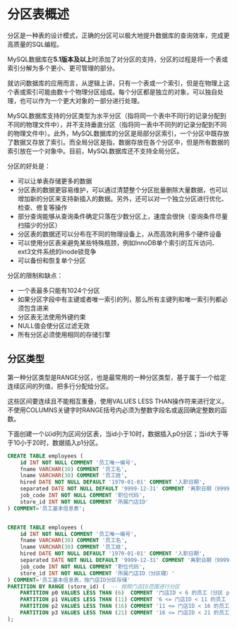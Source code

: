 # 分区表概述

分区是一种表的设计模式，正确的分区可以极大地提升数据库的查询效率，完成更高质量的SQL编程。

MySQL数据库在**5.1版本及以上**时添加了对分区的支持，分区的过程是将一个表或索引分解为多个更小、更可管理的部分。

就访问数据库的应用而言，从逻辑上讲，只有一个表或一个索引，但是在物理上这个表或索引可能由数十个物理分区组成。每个分区都是独立的对象，可以独自处理，也可以作为一个更大对象的一部分进行处理。

MySQL数据库支持的分区类型为水平分区（指将同一个表中不同行的记录分配到不同的物理文件中），并不支持垂直分区（指将同一表中不同列的记录分配到不同的物理文件中）。此外，MySQL数据库的分区是局部分区索引，一个分区中既存放了数据又存放了索引。而全局分区是指，数据存放在各个分区中，但是所有数据的索引放在一个对象中。目前，MySQL数据库还不支持全局分区。


分区的好处是：
- 可以让单表存储更多的数据
- 分区表的数据更容易维护，可以通过清楚整个分区批量删除大量数据，也可以增加新的分区来支持新插入的数据。另外，还可以对一个独立分区进行优化、检查、修复等操作
- 部分查询能够从查询条件确定只落在少数分区上，速度会很快（查询条件尽量扫描少的分区）
- 分区表的数据还可以分布在不同的物理设备上，从而高效利用多个硬件设备
- 可以使用分区表来避免某些特殊瓶颈，例如InnoDB单个索引的互斥访问、ext3文件系统的inode锁竞争
- 可以备份和恢复单个分区


分区的限制和缺点：
- 一个表最多只能有1024个分区
- 如果分区字段中有主键或者唯一索引的列，那么所有主键列和唯一索引列都必须包含进来
- 分区表无法使用外键约束
- NULL值会使分区过滤无效
- 所有分区必须使用相同的存储引擎


## 分区类型

第一种分区类型是RANGE分区，也是最常用的一种分区类型，基于属于一个给定连续区间的列值，把多行分配给分区。

这些区间要连续且不能相互重叠，使用VALUES LESS THAN操作符来进行定义。不使用COLUMNS关键字时RANGE括号内必须为整数字段名或返回确定整数的函数。

下面创建一个以id列为区间分区表，当id小于10时，数据插入p0分区；当id大于等于10小于20时，数据插入p1分区。

```sql
CREATE TABLE employees (
    id INT NOT NULL COMMENT '员工唯一编号',
    fname VARCHAR(30) COMMENT '员工名',
    lname VARCHAR(30) COMMENT '员工姓',
    hired DATE NOT NULL DEFAULT '1970-01-01' COMMENT '入职日期',
    separated DATE NOT NULL DEFAULT '9999-12-31' COMMENT '离职日期（9999-12-31 表示在职）',
    job_code INT NOT NULL COMMENT '职位代码',
    store_id INT NOT NULL COMMENT '所属门店ID'
) COMMENT='员工基本信息表';


CREATE TABLE employees (
    id INT NOT NULL COMMENT '员工唯一编号',
    fname VARCHAR(30) COMMENT '员工名',
    lname VARCHAR(30) COMMENT '员工姓',
    hired DATE NOT NULL DEFAULT '1970-01-01' COMMENT '入职日期',
    separated DATE NOT NULL DEFAULT '9999-12-31' COMMENT '离职日期（9999-12-31 表示在职）',
    job_code INT NOT NULL COMMENT '职位代码',
    store_id INT NOT NULL COMMENT '所属门店ID（分区键）'
) COMMENT='员工基本信息表，按门店ID分区存储'
PARTITION BY RANGE (store_id) (  -- 按照门店ID范围进行分区
    PARTITION p0 VALUES LESS THAN (6)  COMMENT '门店ID < 6 的员工（分区 p0）',
    PARTITION p1 VALUES LESS THAN (11) COMMENT '6 <= 门店ID < 11 的员工（分区 p1）',
    PARTITION p2 VALUES LESS THAN (16) COMMENT '11 <= 门店ID < 16 的员工（分区 p2）',
    PARTITION p3 VALUES LESS THAN (21) COMMENT '16 <= 门店ID < 21 的员工（分区 p3）'
);



```